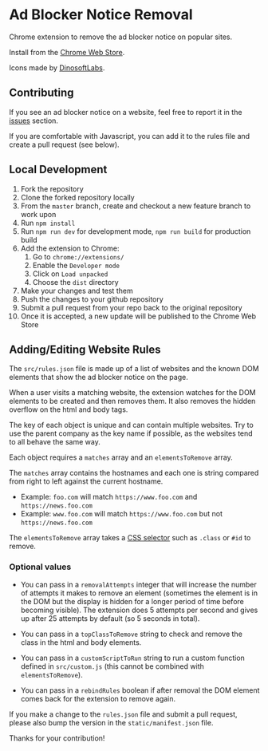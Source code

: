 # Ad Blocker Notice Removal

Chrome extension to remove the ad blocker notice on popular sites.

Install from the [Chrome Web Store](https://chromewebstore.google.com/detail/ad-blocker-notice-removal/bnohpbaeckhhfnfijdnapgmbldkigchl?pli=1).

Icons made by [DinosoftLabs](https://www.flaticon.com/authors/dinosoftlabs).

## Contributing

If you see an ad blocker notice on a website, feel free to report it in the [issues](https://github.com/fire015/adblocker-notice-removal/issues) section.

If you are comfortable with Javascript, you can add it to the rules file and create a pull request (see below).

## Local Development

1. Fork the repository
2. Clone the forked repository locally
3. From the `master` branch, create and checkout a new feature branch to work upon
4. Run `npm install`
5. Run `npm run dev` for development mode, `npm run build` for production build
6. Add the extension to Chrome:
    1. Go to `chrome://extensions/`
    2. Enable the `Developer mode`
    3. Click on `Load unpacked`
    4. Choose the `dist` directory
7. Make your changes and test them
8. Push the changes to your github repository
9. Submit a pull request from your repo back to the original repository
10. Once it is accepted, a new update will be published to the Chrome Web Store

## Adding/Editing Website Rules

The `src/rules.json` file is made up of a list of websites and the known DOM elements that show the ad blocker notice on the page.

When a user visits a matching website, the extension watches for the DOM elements to be created and then removes them. It also removes the hidden overflow on the html and body tags.

The key of each object is unique and can contain multiple websites. Try to use the parent company as the key name if possible, as the websites tend to all behave the same way.

Each object requires a `matches` array and an `elementsToRemove` array.

The `matches` array contains the hostnames and each one is string compared from right to left against the current hostname.

- Example: `foo.com` will match `https://www.foo.com` and `https://news.foo.com`
- Example: `www.foo.com` will match `https://www.foo.com` but not `https://news.foo.com`

The `elementsToRemove` array takes a [CSS selector](https://developer.mozilla.org/en-US/docs/Learn/CSS/Building_blocks/Selectors) such as `.class` or `#id` to remove.

### Optional values
* You can pass in a `removalAttempts` integer that will increase the number of attempts it makes to remove an element (sometimes the element is in the DOM but the display is hidden for a longer period of time before becoming visible). The extension does 5 attempts per second and gives up after 25 attempts by default (so 5 seconds in total).

* You can pass in a `topClassToRemove` string to check and remove the class in the html and body elements.

* You can pass in a `customScriptToRun` string to run a custom function defined in `src/custom.js` (this cannot be combined with `elementsToRemove`).

* You can pass in a `rebindRules` boolean if after removal the DOM element comes back for the extension to remove again.

If you make a change to the `rules.json` file and submit a pull request, please also bump the version in the `static/manifest.json` file.

Thanks for your contribution!
